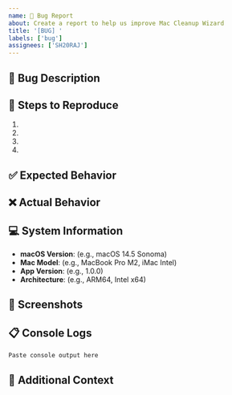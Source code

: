 ```yaml
---
name: 🐛 Bug Report
about: Create a report to help us improve Mac Cleanup Wizard
title: '[BUG] '
labels: ['bug']
assignees: ['SH20RAJ']
---
```


## 🐛 Bug Description
<!-- A clear and concise description of what the bug is -->

## 🔄 Steps to Reproduce
1. 
2. 
3. 
4. 

## ✅ Expected Behavior
<!-- A clear and concise description of what you expected to happen -->

## ❌ Actual Behavior
<!-- A clear and concise description of what actually happened -->

## 💻 System Information
- **macOS Version**: (e.g., macOS 14.5 Sonoma)
- **Mac Model**: (e.g., MacBook Pro M2, iMac Intel)
- **App Version**: (e.g., 1.0.0)
- **Architecture**: (e.g., ARM64, Intel x64)

## 📱 Screenshots
<!-- If applicable, add screenshots to help explain your problem -->

## 📋 Console Logs
<!-- If available, paste any relevant console output or error messages -->
```
Paste console output here
```

## 🔧 Additional Context
<!-- Add any other context about the problem here -->
